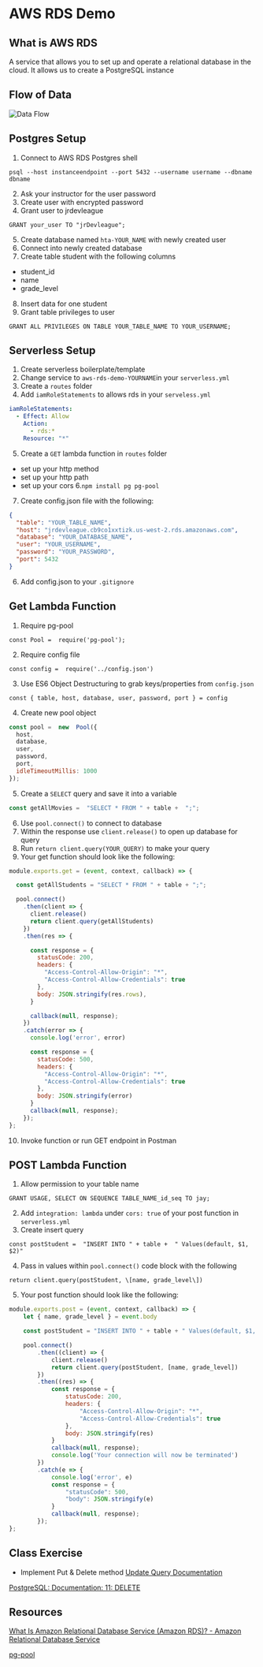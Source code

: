 # AWS RDS Demo

## What is AWS RDS
A service that allows you to set up and operate a relational database in the cloud. It allows us to create a PostgreSQL instance

## Flow of Data
![Data Flow](https://i.imgur.com/dVy3Wz8.png)

## Postgres Setup
1. Connect to AWS RDS Postgres shell
```
psql --host instanceendpoint --port 5432 --username username --dbname dbname
```
2. Ask your instructor for the user password
3. Create user with encrypted password
4. Grant user to jrdevleague
```
GRANT your_user TO "jrDevleague";
```
5. Create database named `hta-YOUR_NAME` with newly created user
6. Connect into newly created database
7. Create table student with the following columns
  - student_id
  - name
  - grade_level
8. Insert data for one student
9. Grant table privileges to user
```
GRANT ALL PRIVILEGES ON TABLE YOUR_TABLE_NAME TO YOUR_USERNAME;
```

## Serverless Setup
1. Create serverless boilerplate/template
2. Change service to `aws-rds-demo-YOURNAME`in your `serverless.yml` 
3. Create a `routes` folder
4. Add `iamRoleStatements` to allows rds in your `serveless.yml`
```yml
iamRoleStatements:
  - Effect: Allow
    Action:
      - rds:*
    Resource: "*"
```
5. Create a `GET` lambda function in `routes` folder
  - set up your http method
  - set up your http path
  - set up your cors
6.`npm install pg pg-pool`
7. Create config.json file with the following: 

```json
{
  "table": "YOUR_TABLE_NAME",
  "host": "jrdevleague.cb9co1xxtizk.us-west-2.rds.amazonaws.com",
  "database": "YOUR_DATABASE_NAME",
  "user": "YOUR_USERNAME",
  "password": "YOUR_PASSWORD",
  "port": 5432
}
```

6. Add config.json to your `.gitignore`

## Get Lambda Function 
1. Require pg-pool
``` 
const Pool =  require('pg-pool');
```
2. Require config file
```
const config =  require('../config.json')
```
3. Use ES6 Object Destructuring to grab keys/properties from `config.json`
```
const { table, host, database, user, password, port } = config
```
4. Create new pool object 
```js
const pool =  new  Pool({
  host,
  database,
  user,
  password,
  port,
  idleTimeoutMillis: 1000
});
```

5. Create a `SELECT` query and save it into a variable

```js
const getAllMovies =  "SELECT * FROM " + table +  ";";
```
6. Use `pool.connect()` to connect to database
7. Within the response use `client.release()` to open up database for query
8. Run `return client.query(YOUR_QUERY)` to make your query
9. Your get function should look like the following: 
``` js
module.exports.get = (event, context, callback) => {

  const getAllStudents = "SELECT * FROM " + table + ";";

  pool.connect()
    .then(client => {
      client.release()
      return client.query(getAllStudents)
    })
    .then(res => {

      const response = {
        statusCode: 200,
        headers: {
          "Access-Control-Allow-Origin": "*",
          "Access-Control-Allow-Credentials": true
        },
        body: JSON.stringify(res.rows),
      }

      callback(null, response);
    })
    .catch(error => {
      console.log('error', error)

      const response = {
        statusCode: 500,
        headers: {
          "Access-Control-Allow-Origin": "*",
          "Access-Control-Allow-Credentials": true
        },
        body: JSON.stringify(error)
      }
      callback(null, response);
    });
};
```
10. Invoke function or run GET endpoint in Postman

## POST Lambda Function 
1. Allow permission to your table name
```
GRANT USAGE, SELECT ON SEQUENCE TABLE_NAME_id_seq TO jay;
```
2. Add `integration: lambda` under `cors: true` of your post function in `serverless.yml`
3. Create insert query
```
const postStudent =  "INSERT INTO " + table +  " Values(default, $1, $2)"
```
4. Pass in values within `pool.connect()` code block with the following
```
return client.query(postStudent, \[name, grade_level\])
```
5. Your post function should look like the following: 
```js
module.exports.post = (event, context, callback) => {
    let { name, grade_level } = event.body

    const postStudent = "INSERT INTO " + table + " Values(default, $1, $2)"

    pool.connect()
        .then((client) => {
            client.release()
            return client.query(postStudent, [name, grade_level])
        })
        .then((res) => {
            const response = {
                statusCode: 200,
                headers: {
                    "Access-Control-Allow-Origin": "*",
                    "Access-Control-Allow-Credentials": true
                },
                body: JSON.stringify(res)
            }
            callback(null, response);
            console.log('Your connection will now be terminated')
        })
        .catch(e => {
            console.log('error', e)
            const response = {
                "statusCode": 500,
                "body": JSON.stringify(e)
            }
            callback(null, response);
        });
};
```
## Class Exercise
- Implement Put & Delete method
[Update Query Documentation](https://www.postgresql.org/docs/11/sql-update.html)

[PostgreSQL: Documentation: 11: DELETE](https://www.postgresql.org/docs/11/sql-delete.html)


## Resources
[What Is Amazon Relational Database Service (Amazon RDS)? - Amazon Relational Database Service](https://docs.aws.amazon.com/AmazonRDS/latest/UserGuide/Welcome.html)

[pg-pool](https://www.npmjs.com/package/pg-pool)






